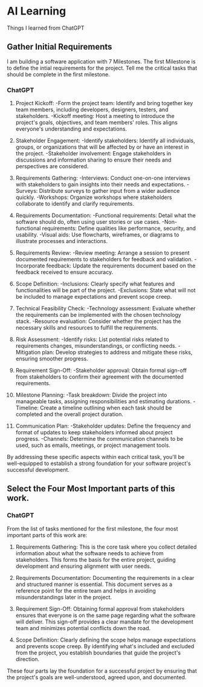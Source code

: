 # AI Learning

Things I learned from ChatGPT

## Gather Initial Requirements

I am building a software application with 7 Milestones. The first Milestone is to define
the intial requirements for the project. Tell me the critical tasks that should be complete
in the first milestone.

### ChatGPT

1. Project Kickoff:
   -Form the project team: Identify and bring together key team members, including developers, designers, testers, and stakeholders.
   -Kickoff meeting: Host a meeting to introduce the project's goals, objectives, and team members' roles. This aligns everyone's understanding and expectations.
2. Stakeholder Engagement:
   -Identify stakeholders: Identify all individuals, groups, or organizations that will be affected by or have an interest in the project.
   -Stakeholder involvement: Engage stakeholders in discussions and information sharing to ensure their needs and perspectives are considered.

3. Requirements Gathering:
   -Interviews: Conduct one-on-one interviews with stakeholders to gain insights into their needs and expectations.
   -Surveys: Distribute surveys to gather input from a wider audience quickly.
   -Workshops: Organize workshops where stakeholders collaborate to identify and clarify requirements.

4. Requirements Documentation:
   -Functional requirements: Detail what the software should do, often using user stories or use cases.
   -Non-functional requirements: Define qualities like performance, security, and usability.
   -Visual aids: Use flowcharts, wireframes, or diagrams to illustrate processes and interactions.

5. Requirements Review:
   -Review meeting: Arrange a session to present documented requirements to stakeholders for feedback and validation.
   -Incorporate feedback: Update the requirements document based on the feedback received to ensure accuracy.

6. Scope Definition:
   -Inclusions: Clearly specify what features and functionalities will be part of the project.
   -Exclusions: State what will not be included to manage expectations and prevent scope creep.

7. Technical Feasibility Check:
   -Technology assessment: Evaluate whether the requirements can be implemented with the chosen technology stack.
   -Resource evaluation: Consider whether the project has the necessary skills and resources to fulfill the requirements.

8. Risk Assessment:
   -Identify risks: List potential risks related to requirements changes, misunderstandings, or conflicting needs.
   -Mitigation plan: Develop strategies to address and mitigate these risks, ensuring smoother progress.

9. Requirement Sign-Off:
   -Stakeholder approval: Obtain formal sign-off from stakeholders to confirm their agreement with the documented requirements.

10. Milestone Planning:
    -Task breakdown: Divide the project into manageable tasks, assigning responsibilities and estimating durations.
    -Timeline: Create a timeline outlining when each task should be completed and the overall project duration.

11. Communication Plan:
    -Stakeholder updates: Define the frequency and format of updates to keep stakeholders informed about project progress.
    -Channels: Determine the communication channels to be used, such as emails, meetings, or project management tools.

By addressing these specific aspects within each critical task, you'll be well-equipped to establish a strong foundation for your software project's successful development.

## Select the Four Most Important parts of this work.

### ChatGPT

From the list of tasks mentioned for the first milestone, the four most important parts of this work are:

1. Requirements Gathering:
   This is the core task where you collect detailed information about what the software needs to achieve from stakeholders. This forms the basis for the entire project, guiding development and ensuring alignment with user needs.

2. Requirements Documentation:
   Documenting the requirements in a clear and structured manner is essential. This document serves as a reference point for the entire team and helps in avoiding misunderstandings later in the project.

3. Requirement Sign-Off:
   Obtaining formal approval from stakeholders ensures that everyone is on the same page regarding what the software will deliver. This sign-off provides a clear mandate for the development team and minimizes potential conflicts down the road.

4. Scope Definition:
   Clearly defining the scope helps manage expectations and prevents scope creep. By identifying what's included and excluded from the project, you establish boundaries that guide the project's direction.

These four parts lay the foundation for a successful project by ensuring that the project's goals are well-understood, agreed upon, and documented.
